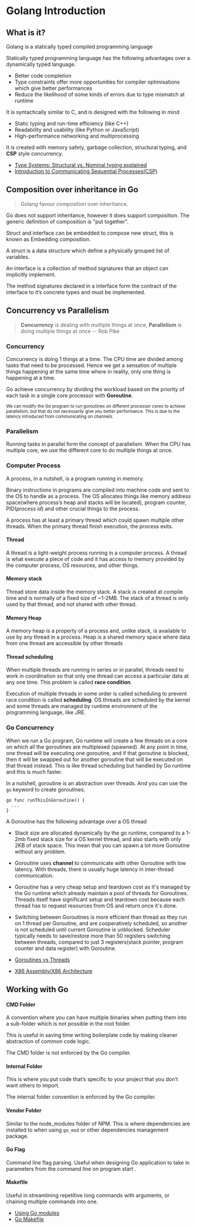 # Golang Introduction

## What is it?
Golang is a statically typed compiled programming language 

Statically typed programming language has the following advantages over a dynamically typed language.
* Better code completion
* Type constraints offer more opportunities for compiler optimisations which give better performances
* Reduce the likelihood of some kinds of errors due to type mismatch at runtime

It is syntactically similar to C, and is designed with the following in mind
* Static typing and run-time efficiency (like C++)
* Readability and usability (like Python or JavaScript)
* High-performance networking and multiprocessing

It is created with memory safety,  garbage collection,  structural typing, and **CSP** style concurrency.

- [Type Systems: Structural vs. Nominal typing explained](https://medium.com/@thejameskyle/type-systems-structural-vs-nominal-typing-explained-56511dd969f4)
- [Introduction to Communicating Sequential Processes(CSP)](https://www.youtube.com/watch?v=G9ePu0Nh2BQ)

## Composition over inheritance in Go
> Golang favour composition over inheritance.

Go does not support inheritance, however it does support composition. The generic definition of composition is "put together".

Struct and interface can be embedded to compose new struct, this is known as Embedding composition.

A struct is a data structure which define a physically grouped list of variables.

An interface is a collection of method signatures that an object can implicitly implement.

The method signatures declared in a interface form the contract of the interface to it’s concrete types and must be implemented.


## Concurrency vs Parallelism

> **Concurrency** is dealing with multiple things at once, 
> **Parallelism** is doing multiple things at once
> -- Rob Pike

### Concurrency

Concurrency is doing 1 things at a time. The CPU time are divided among tasks that need to be processed. Hence we get a sensation of multiple things happening at the same time where in reality, only one thing is happening at a time. 

Go achieve concurrency by dividing the workload based on the priority of each task in a single core processor with **Goroutine**.

<small>We can modify the Go program to run goroutines on different processor cores to achieve parallelism, but that do not necessarily give you better performance. This is due to the latency introduced from communicating on channels.</small>


### Parallelism

Running tasks in parallel form the concept of parallelism. When the CPU has multiple core, we use the different core to do multiple things at once.


### Computer Process
A process, in a nutshell, is a program running in memory.

Binary instructions in programs are compiled into machine code and sent to the OS to handle as a process. The OS allocates things like memory address space(where process’s heap and stacks will be located), program counter, PID(*process id*) and other crucial things to the process.

A process has at least a primary thread which could spawn multiple other threads. When the primary thread finish execution, the process exits.

 #### Thread
A thread is a light-weight process running in a computer process. A thread is what execute a piece of code and it has access to memory provided by the computer process, OS resources, and other things.

#### Memory stack
Thread store data inside the memory stack. A stack is created at compile time and is normally of a fixed size of ~1-2MB. The stack of a thread is only used by that thread, and not shared with other thread.

#### Memory Heap
A memory heap is a property of a process and, unlike stack, is available to use by any thread in a process. Heap is a shared memory space where data from one thread are accessible by other threads

#### Thread scheduling
When multiple threads are running in series or in parallel, threads need to work in coordination so that only one thread can access a particular data at any one time. This problem is called **race condition**.

Execution of multiple threads in some order is called scheduling to prevent race condition is called **scheduling**. OS threads are scheduled by the kernel and some threads are managed by runtime environment of the programming language, like JRE.

### Go Concurrency

When we run a Go program, Go runtime will create a few threads on a core on which all the goroutines are multiplexed (spawned). At any point in time, one thread will be executing one goroutine, and if that goroutine is blocked, then it will be swapped out for another goroutine that will be executed on that thread instead. This is like thread scheduling but handled by Go runtime and this is much faster.

In a nutshell, goroutine is an abstraction over threads. And you can use the `go` keyword to create goroutines.

```
go func runThisInGoroutine() {
  ...
}
```

A Goroutine has the following advantage over a OS thread

- Stack size are allocated dynamically by the go runtime, compared to a 1-2mb fixed stack size for a OS kernel thread, and also starts with only 2KB of stack space. This mean that you can spawn a lot more Goroutine without any problem.

- Goroutine uses **channel** to communicate with other Goroutine with low latency. With threads, there is usually huge latency in inter-thread communication.

- Goroutine has a very cheap setup and teardown cost as it's managed by the Go runtime which already maintain a pool of threads for Goroutines. Threads itself have significant setup and teardown cost because each thread has to request resources from OS and return once it's done.

- Switching between Goroutines is more efficient than thread as they run on 1 thread per Goroutine, and are cooperatively scheduled, so another is not scheduled until current Goroutine is unblocked. Scheduler typically needs to save/restore more than 50 registers switching between threads, compared to just 3 registers(stack pointer, program counter and data register) with Goroutine.




- [Goroutines vs Threads](http://tleyden.github.io/blog/2014/10/30/goroutines-vs-threads/)
- [X86 Assembly/X86 Architecture](https://en.wikibooks.org/wiki/X86_Assembly/X86_Architecture)


## Working with Go

#### CMD Folder
A convention where you can have multiple binaries when putting them into a sub-folder which is not possible in the root folder.

This is useful in saving time writing boilerplate code by making cleaner abstraction of common code logic.

The CMD folder is not enforced by the Go compiler.  
  
#### Internal Folder  
This is where you put code that’s specific to your project that you don’t want others to import.

The internal folder convention is enforced by the Go compiler.

#### Vendor Folder  
Similar to the node_modules folder of NPM. This is where dependencies are installed to when using `go_mod` or other dependencies management package.
  
#### Go Flag
Command line flag parsing. Useful when designing Go application to take in parameters from the command line on program start .

#### Makefile  
Useful in streamlining repetitive long commands with arguments, or chaining multiple commands into one.

- [Using Go modules](https://blog.golang.org/using-go-modules)
- [Go Makefile](https://sohlich.github.io/post/go_makefile/)
